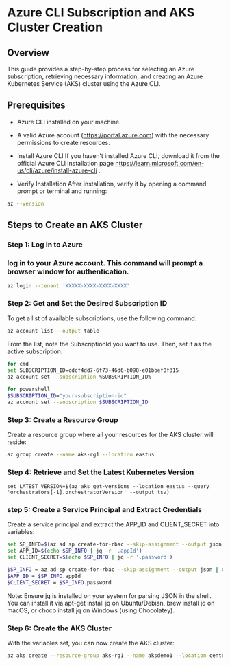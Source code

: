 # Azure CLI Subscription and AKS Cluster Creation

## Overview

This guide provides a step-by-step process for selecting an Azure subscription, retrieving necessary information, and creating an Azure Kubernetes Service (AKS) cluster using the Azure CLI.

## Prerequisites

- Azure CLI installed on your machine.
- A valid Azure account (https://portal.azure.com) with the necessary permissions to create resources.

- Install Azure CLI
If you haven’t installed Azure CLI, download it from the official Azure CLI installation page https://learn.microsoft.com/en-us/cli/azure/install-azure-cli .
- Verify Installation
After installation, verify it by opening a command prompt or terminal and running:
```bash
az --version
```

## Steps to Create an AKS Cluster

### Step 1: Log in to Azure

### log in to your Azure account. This command will prompt a browser window for authentication.

```bash
az login --tenant 'XXXXX-XXXX-XXXX-XXXX'
```

### Step 2: Get and Set the Desired Subscription ID
To get a list of available subscriptions, use the following command:

```bash
az account list --output table

```
From the list, note the SubscriptionId you want to use. Then, set it as the active subscription:

```bash
for cmd
set SUBSCRIPTION_ID=cdcf4dd7-6f73-46d6-b098-e01bbef0f315
az account set --subscription %SUBSCRIPTION_ID%
```
```bash
for powershell
$SUBSCRIPTION_ID="your-subscription-id"
az account set --subscription $SUBSCRIPTION_ID
```
### Step 3: Create a Resource Group
Create a resource group where all your resources for the AKS cluster will reside:

```bash
az group create --name aks-rg1 --location eastus

```
### Step 4: Retrieve and Set the Latest Kubernetes Version

```
set LATEST_VERSION=$(az aks get-versions --location eastus --query 'orchestrators[-1].orchestratorVersion' --output tsv)
```

### step 5: Create a Service Principal and Extract Credentials
Create a service principal and extract the APP_ID and CLIENT_SECRET into variables:

```bash
set SP_INFO=$(az ad sp create-for-rbac --skip-assignment --output json) 
set APP_ID=$(echo $SP_INFO | jq -r '.appId') 
set CLIENT_SECRET=$(echo $SP_INFO | jq -r '.password')

$SP_INFO = az ad sp create-for-rbac --skip-assignment --output json | ConvertFrom-Json
$APP_ID = $SP_INFO.appId
$CLIENT_SECRET = $SP_INFO.password

```
Note: Ensure jq is installed on your system for parsing JSON in the shell. You can install it via apt-get install jq on Ubuntu/Debian, brew install jq on macOS, or choco install jq on Windows (using Chocolatey).

### Step 6: Create the AKS Cluster
With the variables set, you can now create the AKS cluster:
```bash
az aks create --resource-group aks-rg1 --name aksdemo1 --location centralus --node-count 1 --enable-addons monitoring --enable-cluster-autoscaler --min-count 1 --max-count 5 --node-vm-size Standard_DS2_v2 --kubernetes-version $LATEST_VERSION --network-plugin azure --service-principal $APP_ID --client-secret $CLIENT_SECRET --zones 1 2 3 --enable-private-cluster --generate-ssh-keys

  ```


